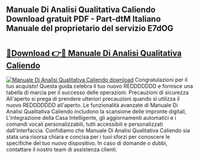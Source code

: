 ## Manuale Di Analisi Qualitativa Caliendo Download gratuit PDF - Part-dtM Italiano Manuale del proprietario del servizio E7dOG

# <h2><a href="http://dfblt3.blite.top/?on=Manuale+Di+Analisi+Qualitativa+Caliendo">🔗Download 👉🔴 Manuale Di Analisi Qualitativa Caliendo</a></h2>

[![Manuale Di Analisi Qualitativa Caliendo download](https://i.imgur.com/lujVjoI.png)](http://dfblt3.blite.top/?on=Manuale+Di+Analisi+Qualitativa+Caliendo)
Congratulazioni per il tuo acquisto! Questa guida celebra il tuo nuovo REDDDDDDD e fornisce una tabella di marcia per il successo delle operazioni. Precauzioni di sicurezza All'aperto si prega di prendere ulteriori precauzioni quando si utilizza il nuovo REDDDDDDD all'aperto. Le funzionalità avanzate di Manuale Di Analisi Qualitativa Caliendo includono la scansione delle impronte digitali, L'integrazione della Casa Intelligente, gli aggiornamenti automatici e i comandi vocali personalizzabili, tutti accessibili e personalizzati dall'interfaccia. Confidiamo che Manuale Di Analisi Qualitativa Caliendo sia stata una risorsa chiara e concisa per i tuoi sforzi per conoscere le specifiche del tuo nuovo dispositivo. In caso di domande o dubbi, contattare il nostro team di assistenza clienti.
